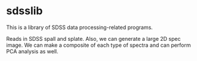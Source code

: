# sdsslib
This is a library of SDSS data processing-related programs.

Reads in SDSS spall and splate.   Also, we can generate a large 2D spec image.
We can make a composite of each type of spectra and can perform PCA analysis as well.

